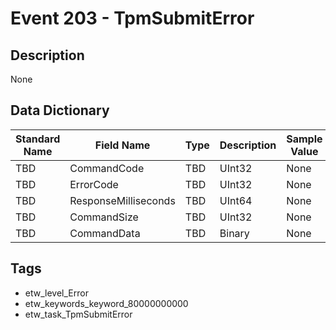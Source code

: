 # Event 203 - TpmSubmitError

## Description
None

## Data Dictionary
|Standard Name|Field Name|Type|Description|Sample Value|
|---|---|---|---|---|
|TBD|CommandCode|TBD|UInt32|None|None|
|TBD|ErrorCode|TBD|UInt32|None|None|
|TBD|ResponseMilliseconds|TBD|UInt64|None|None|
|TBD|CommandSize|TBD|UInt32|None|None|
|TBD|CommandData|TBD|Binary|None|None|

## Tags
* etw_level_Error
* etw_keywords_keyword_80000000000
* etw_task_TpmSubmitError
